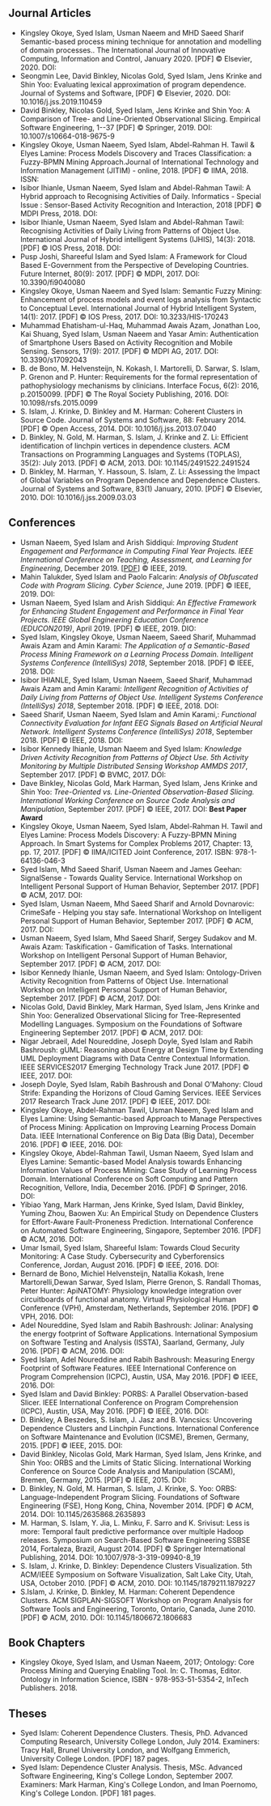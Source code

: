 
## Journal Articles

 * Kingsley Okoye, Syed Islam, Usman Naeem and MHD Saeed Sharif Semantic-based process mining technique for annotation and modelling of domain processes.. The International Journal of Innovative Computing, Information and Control, January 2020. [PDF] © Elsevier, 2020. DOI:
 * Seongmin Lee, David Binkley, Nicolas Gold, Syed Islam, Jens Krinke and Shin Yoo: Evaluating lexical approximation of program dependence. Journal of Systems and Software, [PDF] © Elsevier, 2020. DOI: 10.1016/j.jss.2019.110459
 * David Binkley, Nicolas Gold, Syed Islam, Jens Krinke and Shin Yoo: A Comparison of Tree- and Line-Oriented Observational Slicing. Empirical Software Engineering, 1--37 [PDF] © Springer, 2019. DOI: 10.1007/s10664-018-9675-9
 * Kingsley Okoye, Usman Naeem, Syed Islam, Abdel-Rahman H. Tawil & Elyes Lamine: Process Models Discovery and Traces Classification: a Fuzzy-BPMN Mining Approach.Journal of International Technology and Information Management (JITIM) - online, 2018. [PDF] © IIMA, 2018. ISSN:
 * Isibor Ihianle, Usman Naeem, Syed Islam and Abdel-Rahman Tawil: A Hybrid approach to Recognising Activities of Daily. Informatics - Special Issue : Sensor-Based Activity Recognition and Interaction, 2018 [PDF] © MDPI Press, 2018. DOI:
 * Isibor Ihianle, Usman Naeem, Syed Islam and Abdel-Rahman Tawil: Recognising Activities of Daily Living from Patterns of Object Use. International Journal of Hybrid intelligent Systems (IJHIS), 14(3): 2018. [PDF] © IOS Press, 2018. DOI:
 * Pusp Joshi, Shareeful Islam and Syed Islam: A Framework for Cloud Based E-Government from the Perspective of Developing Countries. Future Internet, 80(9): 2017. [PDF] © MDPI, 2017. DOI: 10.3390/fi9040080 
 * Kingsley Okoye, Usman Naeem and Syed Islam: Semantic Fuzzy Mining: Enhancement of process models and event logs analysis from Syntactic to Conceptual Level. International Journal of Hybrid Intelligent System, 14(1): 2017. [PDF] © IOS Press, 2017. DOI: 10.3233/HIS-170243
 * Muhammad Ehatisham-ul-Haq, Muhammad Awais Azam, Jonathan Loo, Kai Shuang, Syed Islam, Usman Naeem and Yasar Amin: Authentication of Smartphone Users Based on Activity Recognition and Mobile Sensing. Sensors, 17(9): 2017. [PDF] © MDPI AG, 2017. DOI: 10.3390/s17092043
 * B. de Bono, M. Helvensteijn, N. Kokash, I. Martorelli, D. Sarwar, S. Islam, P. Grenon and P. Hunter: Requirements for the formal representation of pathophysiology mechanisms by clinicians. Interface Focus, 6(2): 2016, p.20150099. [PDF] © The Royal Society Publishing, 2016. DOI: 10.1098/rsfs.2015.0099
 * S. Islam, J. Krinke, D. Binkley and M. Harman: Coherent Clusters in Source Code. Journal of Systems and Software, 88: February 2014. [PDF] © Open Access, 2014. DOI: 10.1016/j.jss.2013.07.040
 * D. Binkley, N. Gold, M. Harman, S. Islam, J. Krinke and Z. Li: Efficient identification of linchpin vertices in dependence clusters. ACM Transactions on Programming Languages and Systems (TOPLAS), 35(2): July 2013. [PDF] © ACM, 2013. DOI: 10.1145/2491522.2491524
 * D. Binkley, M. Harman, Y. Hassoun, S. Islam, Z. Li: Assessing the Impact of Global Variables on Program Dependence and Dependence Clusters. Journal of Systems and Software, 83(1) January, 2010. [PDF] © Elsevier, 2010. DOI: 10.1016/j.jss.2009.03.03 

## Conferences

 * Usman Naeem, Syed Islam and Arish Siddiqui: *Improving Student Engagement and Performance in Computing Final Year Projects. IEEE International Conference on Teaching, Assessment, and Learning for Engineering*, December 2019. [[PDF](./articles/1570564441_Manuscript.pdf)] © IEEE, 2019.
 * Mahin Talukder, Syed Islam and Paolo Falcarin: *Analysis of Obfuscated Code with Program Slicing. Cyber Science*, June 2019. [PDF] © IEEE, 2019. DOI: 
 * Usman Naeem, Syed Islam and Arish Siddiqui: *An Effective Framework for Enhancing Student Engagement and Performance in Final Year Projects. IEEE Global Engineering Education Conference (EDUCON2019)*, April 2019. [PDF] © IEEE, 2019. DIO: 
 * Syed Islam, Kingsley Okoye, Usman Naeem, Saeed Sharif, Muhammad Awais Azam and Amin Karami: *The Application of a Semantic-Based Process Mining Framework on a Learning Process Domain. Intelligent Systems Conference (IntelliSys) 2018*, September 2018. [PDF] © IEEE, 2018. DOI:
 * Isibor IHIANLE, Syed Islam, Usman Naeem, Saeed Sharif, Muhammad Awais Azam and Amin Karami: *Intelligent Recognition of Activities of Daily Living from Patterns of Object Use. Intelligent Systems Conference (IntelliSys) 2018*, September 2018. [PDF] © IEEE, 2018. DOI:
 * Saeed Sharif, Usman Naeem, Syed Islam and Amin Karami,: *Functional Connectivity Evaluation for Infant EEG Signals Based on Artificial Neural Network. Intelligent Systems Conference (IntelliSys) 2018*, September 2018. [PDF] © IEEE, 2018. DOI:
 * Isibor Kennedy Ihianle, Usman Naeem and Syed Islam: *Knowledge Driven Activity Recognition from Patterns of Object Use. 5th Activity Monitoring by Multiple Distributed Sensing Workshop AMMDS 2017*, September 2017. [PDF] © BVMC, 2017. DOI:
 * Dave Binkley, Nicolas Gold, Mark Harman, Syed Islam, Jens Krinke and Shin Yoo: *Tree-Oriented vs. Line-Oriented Observation-Based Slicing. International Working Conference on Source Code Analysis and Manipulation*, September 2017. [PDF] © IEEE, 2017. DOI: **Best Paper Award**
 * Kingsley Okoye, Usman Naeem, Syed Islam, Abdel-Rahman H. Tawil and Elyes Lamine: Process Models Discovery: A Fuzzy-BPMN Mining Approach. In Smart Systems for Complex Problems 2017, Chapter: 13, pp. 17, 2017. [PDF] © IIMA/ICITED Joint Conference, 2017. ISBN: 978-1-64136-046-3
 * Syed Islam, Mhd Saeed Sharif, Usman Naeem and James Geehan: SignalSense - Towards Quality Service. International Workshop on Intelligent Personal Support of Human Behavior, September 2017. [PDF] © ACM, 2017. DOI:
 * Syed Islam, Usman Naeem, Mhd Saeed Sharif and Arnold Dovnarovic: CrimeSafe - Helping you stay safe. International Workshop on Intelligent Personal Support of Human Behavior, September 2017. [PDF] © ACM, 2017. DOI:
 * Usman Naeem, Syed Islam, Mhd Saeed Sharif, Sergey Sudakov and M. Awais Azam: Taskification - Gamification of Tasks. International Workshop on Intelligent Personal Support of Human Behavior, September 2017. [PDF] © ACM, 2017. DOI:
 * Isibor Kennedy Ihianle, Usman Naeem, and Syed Islam: Ontology-Driven Activity Recognition from Patterns of Object Use. International Workshop on Intelligent Personal Support of Human Behavior, September 2017. [PDF] © ACM, 2017. DOI:
 * Nicolas Gold, David Binkley, Mark Harman, Syed Islam, Jens Krinke and Shin Yoo: Generalized Observational Slicing for Tree-Represented Modelling Languages. Symposium on the Foundations of Software Engineering September 2017. [PDF] © ACM, 2017. DOI:
 * Nigar Jebraeil, Adel Noureddine, Joseph Doyle, Syed Islam and Rabih Bashroush: gUML: Reasoning about Energy at Design Time by Extending UML Deployment Diagrams with Data Centre Contextual Information. IEEE SERVICES2017 Emerging Technology Track June 2017. [PDF] © IEEE, 2017. DOI:
 * Joseph Doyle, Syed Islam, Rabih Bashroush and Donal O'Mahony: Cloud Strife: Expanding the Horizons of Cloud Gaming Services. IEEE Services 2017 Research Track June 2017. [PDF] © IEEE, 2017. DOI:
 * Kingsley Okoye, Abdel-Rahman Tawil, Usman Naeem, Syed Islam and Elyes Lamine: Using Semantic-based Approach to Manage Perspectives of Process Mining: Application on Improving Learning Process Domain Data. IEEE International Conference on Big Data (Big Data), December 2016. [PDF] © IEEE, 2016. DOI:
 * Kingsley Okoye, Abdel-Rahman Tawil, Usman Naeem, Syed Islam and Elyes Lamine: Semantic-based Model Analysis towards Enhancing Information Values of Process Mining: Case Study of Learning Process Domain. International Conference on Soft Computing and Pattern Recognition, Vellore, India, December 2016. [PDF] © Springer, 2016. DOI:
 * Yibiao Yang, Mark Harman, Jens Krinke, Syed Islam, David Binkley, Yuming Zhou, Baowen Xu: An Empirical Study on Dependence Clusters for Effort-Aware Fault-Proneness Prediction. International Conference on Automated Software Engineering, Singapore, September 2016. [PDF] © ACM, 2016. DOI:
 * Umar Ismail, Syed Islam, Shareeful Islam: Towards Cloud Security Monitoring: A Case Study. Cybersecurity and Cyberforensics Conference, Jordan, August 2016. [PDF] © IEEE, 2016. DOI:
 * Bernard de Bono, Michiel Helvensteijn, Natallia Kokash, Irene Martorelli,Dewan Sarwar, Syed Islam, Pierre Grenon, S. Randall Thomas, Peter Hunter: ApiNATOMY: Physiology knowledge integration over circuitboards of functional anatomy. Virtual Physiological Human Conference (VPH), Amsterdam, Netherlands, September 2016. [PDF] © VPH, 2016. DOI:
 * Adel Noureddine, Syed Islam and Rabih Bashroush: Jolinar: Analysing the energy footprint of Software Applications. International Symposium on Software Testing and Analysis (ISSTA), Saarland, Germany, July 2016. [PDF] © ACM, 2016. DOI:
 * Syed Islam, Adel Noureddine and Rabih Bashroush: Measuring Energy Footprint of Software Features. IEEE International Conference on Program Comprehension (ICPC), Austin, USA, May 2016. [PDF] © IEEE, 2016. DOI:
 * Syed Islam and David Binkley: PORBS: A Parallel Observation-based Slicer. IEEE International Conference on Program Comprehension (ICPC), Austin, USA, May 2016. [PDF] © IEEE, 2016. DOI:
 * D. Binkley, A Beszedes, S. Islam, J. Jasz and B. Vancsics: Uncovering Dependence Clusters and Linchpin Functions. International Conference on Software Maintenance and Evolution (ICSME), Bremen, Germany, 2015. [PDF] © IEEE, 2015. DOI:
 * David Binkley, Nicolas Gold, Mark Harman, Syed Islam, Jens Krinke, and Shin Yoo: ORBS and the Limits of Static Slicing. International Working Conference on Source Code Analysis and Manipulation (SCAM), Bremen, Germany, 2015. [PDF] © IEEE, 2015. DOI:
 * D. Binkley, N. Gold, M. Harman, S. Islam, J. Krinke, S. Yoo: ORBS: Language-Independent Program Slicing. Foundations of Software Engineering (FSE), Hong Kong, China, November 2014. [PDF] © ACM, 2014. DOI: 10.1145/2635868.2635893
 * M. Harman, S. Islam, Y. Jia, L. Minku, F. Sarro and K. Srivisut: Less is more: Temporal fault predictive performance over multiple Hadoop releases. Symposium on Search-Based Software Engineering SSBSE 2014, Fortaleza, Brazil, August 2014. [PDF] © Springer International Publishing, 2014. DOI: 10.1007/978-3-319-09940-8_19
 * S. Islam, J. Krinke, D. Binkley: Dependence Clusters Visualization. 5th ACM/IEEE Symposium on Software Visualization, Salt Lake City, Utah, USA, October 2010. [PDF] © ACM, 2010. DOI: 10.1145/1879211.1879227
 * S.Islam, J. Krinke, D. Binkley, M. Harman: Coherent Dependence Clusters. ACM SIGPLAN-SIGSOFT Workshop on Program Analysis for Software Tools and Engineering, Toronto, Ontario, Canada, June 2010. [PDF] © ACM, 2010. DOI: 10.1145/1806672.1806683


## Book Chapters
 * Kingsley Okoye, Syed Islam, and Usman Naeem, 2017; Ontology: Core Process Mining and Querying Enabling Tool. In: C. Thomas, Editor. Ontology in Information Science, ISBN - 978-953-51-5354-2, InTech Publishers. 2018.

## Theses
 * Syed Islam: Coherent Dependence Clusters. Thesis, PhD. Advanced Computing Research, University College London, July 2014. Examiners: Tracy Hall, Brunel University London, and Wolfgang Emmerich, University College London. [PDF] 187 pages.
 * Syed Islam: Dependence Cluster Analysis. Thesis, MSc. Advanced Software Engineering, King's College London, September 2007. Examiners: Mark Harman, King's College London, and Iman Poernomo, King's College London. [PDF] 181 pages.